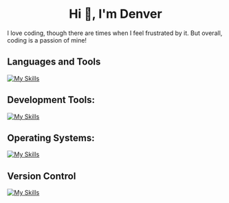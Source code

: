 <h1 align="center">Hi 👋, I'm Denver</h1>
<p>I love coding, though there are times when I feel frustrated by it. But overall, coding is a passion of mine!</p>


<h2>Languages and Tools</h2>

[![My Skills](https://skillicons.dev/icons?i=cpp,cs,java,py,bash,dotnet,html,js,ts,regex,react,redux,flask,sqlite,tailwind,unreal,vite,nextjs,bootstrap,figma,eclipse,npm,powershell,pr,stackoverflow,selenium&theme=dark)](https://skillicons.dev)  


<h2>Development Tools:</h2>

[![My Skills](https://skillicons.dev/icons?i=vscode,visualstudio,pycharm&theme=dark)](https://skillicons.dev)


<h2>Operating Systems: </h2>

[![My Skills](https://skillicons.dev/icons?i=apple,linux,ubuntu,windows&theme=dark)](https://skillicons.dev) 

<h2>Version Control</h2> 


[![My Skills](https://skillicons.dev/icons?i=git,github&theme=dark)](https://skillicons.dev) 

